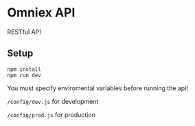 # Omniex API #

RESTful API

## Setup ##

```
npm install
npm run dev
```

You must specify enviromental variables before running the api!

`/config/dev.js` for development 

`/config/prod.js` for production